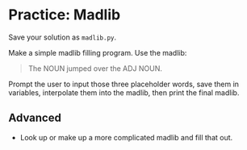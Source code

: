 # Practice: Madlib
Save your solution as `madlib.py`.

Make a simple madlib filling program.
Use the madlib:
> The NOUN jumped over the ADJ NOUN.

Prompt the user to input those three placeholder words, save them in variables, interpolate them into the madlib, then print the final madlib.

## Advanced
* Look up or make up a more complicated madlib and fill that out.
